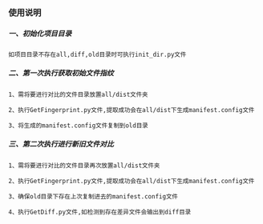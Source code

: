 ### 使用说明

##### 一、初始化项目目录

    如项目目录不存在all,diff,old目录时可执行init_dir.py文件

##### 二、第一次执行获取初始文件指纹

    1、需将要进行对比的文件目录放置all/dist文件夹

    2、执行GetFingerprint.py文件,提取成功会在all/dist下生成manifest.config文件

    3、将生成的manifest.config文件复制到old目录

##### 三、第二次执行进行新旧文件对比

    1、需将要进行对比的文件目录再次放置all/dist文件夹

    2、执行GetFingerprint.py文件,提取成功会在all/dist下生成manifest.config文件

    3、确保old目录下存在上次复制进去的manifest.config文件

    4、执行GetDiff.py文件,如检测到存在差异文件会输出到diff目录

